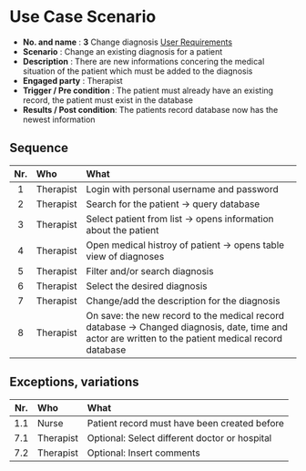 # Use Case Scenario

* **No. and name**            : **3** Change diagnosis [User Requirements](https://github.com/fabaff/ch.bfh.bti7081.s2013.white/blob/master/ch.bfh.bti7081.s2013.white/doc/cs01/task04/requirements-document.md#3-change-diagnosis)
* **Scenario**                : Change an existing diagnosis for a patient
* **Description**             : There are new informations concering the medical situation of the patient which must be added to the diagnosis
* **Engaged party**           : Therapist
* **Trigger / Pre condition** : The patient must already have an existing record, the patient must exist in the database
* **Results / Post condition**: The patients record database now has the newest information

## Sequence

| Nr.  | Who       | What                                              |
|:----:|:----------|:--------------------------------------------------|
| 1    |Therapist  |Login with personal username and password          |
| 2    |Therapist  |Search for the patient -> query database |
| 3    |Therapist  |Select patient from list -> opens information about the patient  |
| 4    |Therapist  |Open medical histroy of patient -> opens table view of diagnoses |
| 5    |Therapist  |Filter and/or search diagnosis
| 6    |Therapist  |Select the desired diagnosis  |
| 7    |Therapist  |Change/add the description for the diagnosis  |
| 8    |Therapist  |On save: the new record to the medical record database -> Changed diagnosis, date, time and actor are written to the patient medical record database  | 

## Exceptions, variations

| Nr.  | Who       | What                                              |
|:----:|:----------|:--------------------------------------------------|
| 1.1  |Nurse      |Patient record must have been created before       |
| 7.1  |Therapist  |Optional: Select different doctor or hospital      |
| 7.2  |Therapist  |Optional: Insert comments                          |

